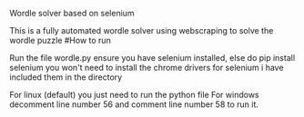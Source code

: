 Wordle solver based on selenium

This is a fully automated wordle solver using webscraping to solve the wordle puzzle
#How to run

Run the file wordle.py
ensure you have selenium installed, else do pip install selenium
you won't need to install the chrome drivers for selenium i have included them in the directory

For linux (default) you just need to run the python file
For windows decomment line number 56 and comment line number 58 to run it.
